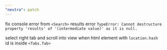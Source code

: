 ```yaml
---
"nextra": patch
---
```


fix console error from `<Search>` results error `TypeError: Cannot destructure property 'results' of '(intermediate value)' as it is null.`

select right tab and scroll into view when html element with `location.hash` id is inside `<Tabs.Tab>`
